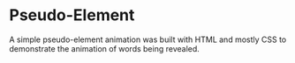 # Pseudo-Element

<p> A simple pseudo-element animation was built with HTML and mostly CSS to demonstrate the animation of words being revealed.
</p>
